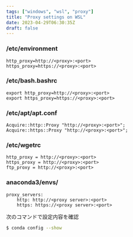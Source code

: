 ```yaml
---
tags: ["windows", "wsl", "proxy"]
title: "Proxy settings on WSL"
date: 2023-04-29T06:30:35Z
draft: false 
---
```


### /etc/environment
```
http_proxy=http://<proxy>:<port>
https_proxy=https://<proxy>:<port>
```

### /etc/bash.bashrc
```
export http_proxy=http://<proxy>:<port>
export https_proxy=https://<proxy>:<port>
```

### /etc/apt/apt.conf
```
Acquire::http::Proxy "http://<proxy>:<port>";
Acquire::https::Proxy "http://<proxy>:<port>";
```

### /etc/wgetrc
```
http_proxy = http://<proxy>:<port>
https_proxy = http://<proxy>:<port>
ftp_proxy = http://<proxy>:<port>
```

### anaconda3/envs/<env name>
```
proxy_servers:
    http: http://<proxy server>:<port>
    https: https://<proxy server>:<port>
```

次のコマンドで設定内容を確認
```bash
$ conda config --show
```

